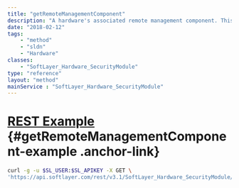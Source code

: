```yaml
---
title: "getRemoteManagementComponent"
description: "A hardware's associated remote management component. This is normally IPMI."
date: "2018-02-12"
tags:
    - "method"
    - "sldn"
    - "Hardware"
classes:
    - "SoftLayer_Hardware_SecurityModule"
type: "reference"
layout: "method"
mainService : "SoftLayer_Hardware_SecurityModule"
---
```


# [REST Example](#getRemoteManagementComponent-example) <a href="/article/rest/"><i class="fas fa-question"></i></a> {#getRemoteManagementComponent-example .anchor-link} 
```bash
curl -g -u $SL_USER:$SL_APIKEY -X GET \
'https://api.softlayer.com/rest/v3.1/SoftLayer_Hardware_SecurityModule/{SoftLayer_Hardware_SecurityModuleID}/getRemoteManagementComponent'
```
